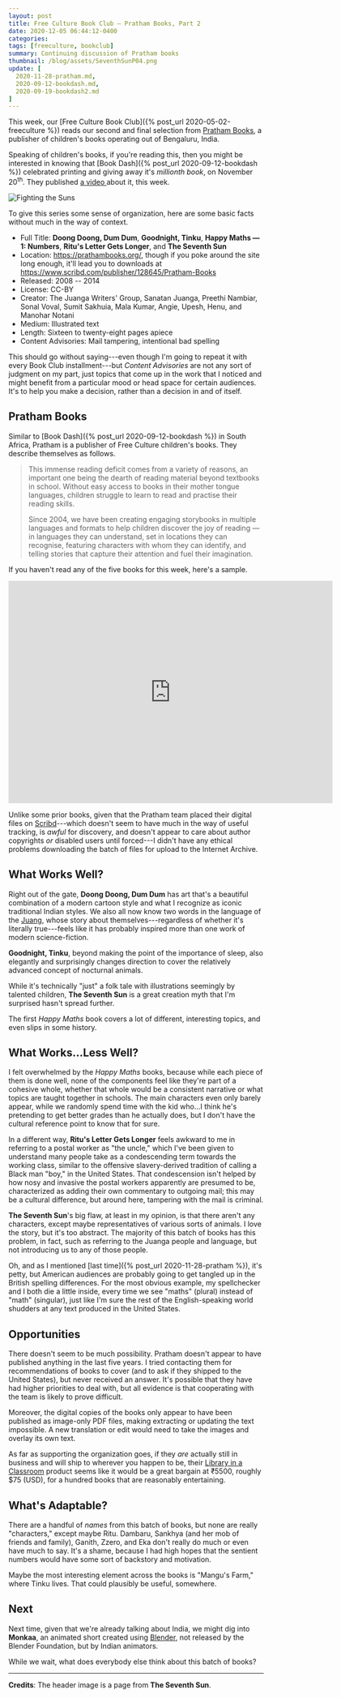 ```yaml
---
layout: post
title: Free Culture Book Club — Pratham Books, Part 2
date: 2020-12-05 06:44:12-0400
categories:
tags: [freeculture, bookclub]
summary: Continuing discussion of Pratham books
thumbnail: /blog/assets/SeventhSunP04.png
update: [
  2020-11-28-pratham.md,
  2020-09-12-bookdash.md,
  2020-09-19-bookdash2.md
]
---
```


This week, our [Free Culture Book Club]({% post_url 2020-05-02-freeculture %}) reads our second and final selection from [Pratham Books](https://prathambooks.org/), a publisher of children's books operating out of Bengaluru, India.

Speaking of children's books, if you're reading this, then you might be interested in knowing that [Book Dash]({% post_url 2020-09-12-bookdash %}) celebrated printing and giving away it's *millionth book*, on November 20<sup>th</sup>.  They published [a video <i class="fab fa-youtube"></i>](https://www.youtube.com/watch?v=vbxFKXgUnhQ) about it, this week.

![Fighting the Suns](/blog/assets/SeventhSunP04.png "Fighting the Suns")

To give this series some sense of organization, here are some basic facts without much in the way of context.

 * Full Title:  **Doong Doong, Dum Dum**, **Goodnight, Tinku**, **Happy Maths — 1:  Numbers**, **Ritu's Letter Gets Longer**, and **The Seventh Sun**
 * Location:  <https://prathambooks.org/>, though if you poke around the site long enough, it'll lead you to downloads at <https://www.scribd.com/publisher/128645/Pratham-Books>
 * Released:  2008 -- 2014
 * License:  CC-BY
 * Creator:  The Juanga Writers' Group, Sanatan Juanga, Preethi Nambiar, Sonal Voval, Sumit Sakhuia, Mala Kumar, Angie, Upesh, Henu, and Manohar Notani
 * Medium:  Illustrated text
 * Length:  Sixteen to twenty-eight pages apiece
 * Content Advisories:  Mail tampering, intentional bad spelling

This should go without saying---even though I'm going to repeat it with every Book Club installment---but *Content Advisories* are not any sort of judgment on my part, just topics that come up in the work that I noticed and might benefit from a particular mood or head space for certain audiences.  It's to help you make a decision, rather than a decision in and of itself.

## Pratham Books

Similar to [Book Dash]({% post_url 2020-09-12-bookdash %}) in South Africa, Pratham is a publisher of Free Culture children's books.  They describe themselves as follows.

 > This immense reading deficit comes from a variety of reasons, an important one being the dearth of reading material beyond textbooks in school. Without easy access to books in their mother tongue languages, children struggle to learn to read and practise their reading skills.
 >
 > Since 2004, we have been creating engaging storybooks in multiple languages and formats to help children discover the joy of reading — in languages they can understand, set in locations they can recognise, featuring characters with whom they can identify, and telling stories that capture their attention and fuel their imagination.

If you haven't read any of the five books for this week, here's a sample.

<iframe
  src="https://archive.org/download/counting-on-moru/Doong-Doong-Dum-Dum-English-Hindi.pdf"
  width="640"
  height="439"
  frameborder="0"
  webkitallowfullscreen="true"
  mozallowfullscreen="true"
  allowfullscreen=""
>
</iframe>

Unlike some prior books, given that the Pratham team placed their digital files on [Scribd](https://en.wikipedia.org/wiki/Scribd)---which doesn't seem to have much in the way of useful tracking, is *awful* for discovery, and doesn't appear to care about author copyrights *or* disabled users until forced---I didn't have any ethical problems downloading the batch of files for upload to the Internet Archive.

## What Works Well?

Right out of the gate, **Doong Doong, Dum Dum** has art that's a beautiful combination of a modern cartoon style and what I recognize as iconic traditional Indian styles.  We also all now know two words in the language of the [Juang](https://en.wikipedia.org/wiki/Juang_people), whose story about themselves---regardless of whether it's literally true---feels like it has probably inspired more than one work of modern science-fiction.

**Goodnight, Tinku**, beyond making the point of the importance of sleep, also elegantly and surprisingly changes direction to cover the relatively advanced concept of nocturnal animals.

While it's technically "just" a folk tale with illustrations seemingly by talented children, **The Seventh Sun** is a great creation myth that I'm surprised hasn't spread further.

The first *Happy Maths* book covers a lot of different, interesting topics, and even slips in some history.

## What Works...Less Well?

I felt overwhelmed by the *Happy Maths* books, because while each piece of them is done well, none of the components feel like they're part of a cohesive whole, whether that whole would be a consistent narrative or what topics are taught together in schools.  The main characters even only barely appear, while we randomly spend time with the kid who...I think he's pretending to get better grades than he actually does, but I don't have the cultural reference point to know that for sure.

In a different way, **Ritu's Letter Gets Longer** feels awkward to me in referring to a postal worker as "the uncle," which I've been given to understand many people take as a condescending term towards the working class, similar to the offensive slavery-derived tradition of calling a Black man "boy," in the United States.  That condescension isn't helped by how nosy and invasive the postal workers apparently are presumed to be, characterized as adding their own commentary to outgoing mail; this may be a cultural difference, but around here, tampering with the mail is criminal.

**The Seventh Sun**'s big flaw, at least in my opinion, is that there aren't any characters, except maybe representatives of various sorts of animals.  I love the story, but it's too abstract.  The majority of this batch of books has this problem, in fact, such as referring to the Juanga people and language, but not introducing us to any of those people.

Oh, and as I mentioned [last time]({% post_url 2020-11-28-pratham %}), it's petty, but American audiences are probably going to get tangled up in the British spelling differences.  For the most obvious example, my spellchecker and I both die a little inside, every time we see "maths" (plural) instead of "math" (singular), just like I'm sure the rest of the English-speaking world shudders at any text produced in the United States.

## Opportunities

There doesn't seem to be much possibility.  Pratham doesn't appear to have published anything in the last five years.  I tried contacting them for recommendations of books to cover (and to ask if they shipped to the United States), but never received an answer.  It's possible that they have had higher priorities to deal with, but all evidence is that cooperating with the team is likely to prove difficult.

Moreover, the digital copies of the books only appear to have been published as image-only PDF files, making extracting or updating the text impossible.  A new translation or edit would need to take the images and overlay its own text.

As far as supporting the organization goes, if they *are* actually still in business and will ship to wherever you happen to be, their [Library in a Classroom](https://store.prathambooks.org/productDetails?library-in-a-classroom-English) product seems like it would be a great bargain at ₹5500, roughly $75 (USD), for a hundred books that are reasonably entertaining.

## What's Adaptable?

There are a handful of *names* from this batch of books, but none are really "characters," except maybe Ritu.  Dambaru, Sankhya (and her mob of friends and family), Ganith, Zzero, and Eka don't really do much or even have much to say.  It's a shame, because I had high hopes that the sentient numbers would have some sort of backstory and motivation.

Maybe the most interesting element across the books is "Mangu's Farm," where Tinku lives.  That could plausibly be useful, somewhere.

## Next

Next time, given that we're already talking about India, we might dig into **Monkaa**, an animated short created using [Blender](https://en.wikipedia.org/wiki/Blender_(software)), not released by the Blender Foundation, but by Indian animators.

While we wait, what does everybody else think about this batch of books?

* * *

**Credits**:  The header image is a page from **The Seventh Sun**.
